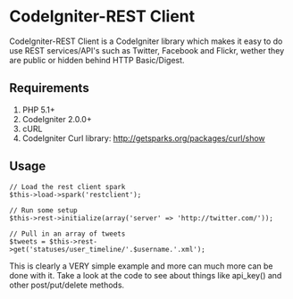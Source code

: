 # CodeIgniter-REST Client

CodeIgniter-REST Client is a CodeIgniter library which makes it easy to do use REST services/API's such as Twitter, Facebook and Flickr, wether they are public or hidden behind HTTP Basic/Digest.

## Requirements

1. PHP 5.1+
2. CodeIgniter 2.0.0+
3. cURL
4. CodeIgniter Curl library: http://getsparks.org/packages/curl/show

## Usage

	// Load the rest client spark
	$this->load->spark('restclient');
	
	// Run some setup
	$this->rest->initialize(array('server' => 'http://twitter.com/'));
    
	// Pull in an array of tweets
    $tweets = $this->rest->get('statuses/user_timeline/'.$username.'.xml');

This is clearly a VERY simple example and more can much more can be done with it. Take a look at the code to see about things like api_key() and other post/put/delete methods.